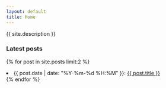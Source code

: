 ```yaml
---
layout: default
title: Home
---
```

{{ site.description }}

### Latest posts

{% for post in site.posts limit:2 %}
  <li>{{ post.date | date: "%Y-%m-%d %H:%M" }}: <a href="{{ base_url }}{{ post.url }}">{{ post.title }}</a></li>
{% endfor %}
